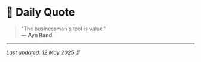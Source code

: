 # 📜 Daily Quote

> "The businessman's tool is value."  
> — **Ayn Rand**

---

_Last updated: 12 May 2025 ⏳_
